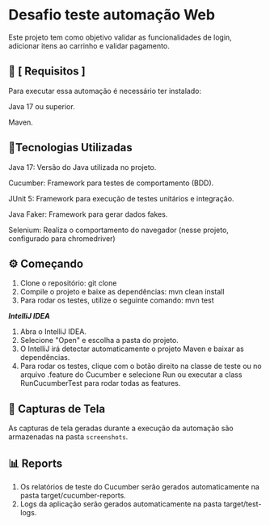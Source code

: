 
# Desafio teste automação Web

Este projeto tem como objetivo validar as funcionalidades de login, adicionar itens ao carrinho e validar pagamento.
## 🔧 [ Requisitos ]

Para executar essa automação é necessário ter instalado:

Java 17 ou superior.

Maven.

## 🚀Tecnologias Utilizadas

Java 17: Versão do Java utilizada no projeto.

Cucumber: Framework para testes de comportamento (BDD).

JUnit 5: Framework para execução de testes unitários e integração.

Java Faker: Framework para gerar dados fakes.

Selenium: Realiza o comportamento do navegador (nesse projeto, configurado para chromedriver)


## ⚙️ Começando

1. Clone o repositório: git clone <url-do-repositorio>
2. Compile o projeto e baixe as dependências: mvn clean install
3. Para rodar os testes, utilize o seguinte comando: mvn test

___________________IntelliJ IDEA___________________

1. Abra o IntelliJ IDEA.
2. Selecione "Open" e escolha a pasta do projeto.
3. O IntelliJ irá detectar automaticamente o projeto Maven e baixar as dependências.
4. Para rodar os testes, clique com o botão direito na classe de teste ou no arquivo .feature do Cucumber e selecione Run ou executar a class RunCucumberTest para rodar todas as features.

## 📸 Capturas de Tela
As capturas de tela geradas durante a execução da automação são armazenadas na pasta `screenshots`.

## 📊 Reports 
 1. Os relatórios de teste do Cucumber serão gerados automaticamente na pasta target/cucumber-reports.
 2. Logs da aplicação serão gerados automaticamente na pasta target/test-logs.
